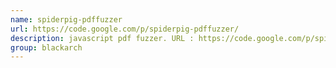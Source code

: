 ```yaml
---
name: spiderpig-pdffuzzer
url: https://code.google.com/p/spiderpig-pdffuzzer/
description: javascript pdf fuzzer. URL : https://code.google.com/p/spiderpig-pdffuzzer/ Groups : blackarch blackarch-fuzzer
group: blackarch
---
```

